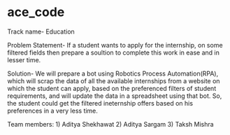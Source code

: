 # ace_code

Track name- Education

Problem Statement- If a student wants to apply for the internship, on some filtered fields then prepare a soultion to complete this work in ease and in lesser time.

Solution- We will prepare a bot using Robotics Process Automation(RPA), which will scrap the data of all the available internships from a website on which the student can apply, based on the preferenced filters of student requirements, and will update the data in a spreadsheet using that bot.
So, the student could get the filtered ineternship offers based on his preferences in a very less time. 

Team members: 1) Aditya Shekhawat
              2) Aditya Sargam
              3) Taksh Mishra
             
          
